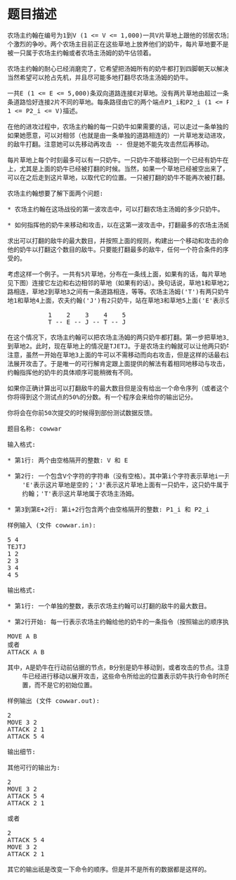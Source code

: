 # 题目描述


<pre>农场主约翰在编号为1到V (1 &lt;= V &lt;= 1,000)一共V片草地上跟他的邻居农场主汤姆有着一
个激烈的争吵。两个农场主目前正在这些草地上放养他们的奶牛，每片草地要不是空的，要不就
被一只属于农场主约翰或者农场主汤姆的奶牛佔领着。

农场主约翰的耐心已经消磨完了，它希望把汤姆所有的奶牛都打到四脚朝天以解决这场争端。他
当然希望可以抢占先机，并且尽可能多地打翻尽农场主汤姆的奶牛。

一共E (1 &lt;= E &lt;= 5,000)条双向道路连接E对草地。没有两片草地由超过一条道路连接，每
条道路恰好连接2片不同的草地。每条路径由它的两个端点P1_i和P2_i (1 &lt;= P1_i &lt;= V;
1 &lt;= P2_i &lt;= V)描述。

在他的进攻过程中，农场主约翰的每一只奶牛如果需要的话，可以走过一条单独的道路。然后，
如果她愿意，可以对相邻（也就是由一条单独的道路相连的）一片草地发动进攻，也就是把上面
的敌牛打翻。注意她可以先移动再攻击 -- 但是她不能先攻击然后再移动。

每片草地上每个时刻最多可以有一只奶牛。一只奶牛不能移动到一个已经有奶牛在上面的草地
上，尤其是上面的奶牛已经被打翻的时候。当然，如果一个草地已经被空出来了，另外一只奶牛
可以在之后走到这片草地，以取代它的位置。一只被打翻的奶牛不能再次被打翻。

农场主约翰想要了解下面两个问题:

* 农场主约翰在这场战役的第一波攻击中，可以打翻农场主汤姆的多少只奶牛。

* 如何指挥他的奶牛来移动和攻击，以在这第一波攻击中，打翻最多的农场主汤姆的奶牛。

求出可以打翻的敌牛的最大数目，并按照上面的规则，构建出一个移动和攻击的命令序列来指挥
他的奶牛以打翻这个数目的敌牛。只要能打翻最多的敌牛，任何一个符合条件的序列都是可以接
受的。

考虑这样一个例子。一共有5片草地，分布在一条线上面，如果有的话，每片草地（经由&#39;--&#39;，
见下图）连接它左边和右边相邻的草地（如果有的话）。换句话说，草地1和草地2之间有一条道
路相连，草地2到草地3之间有一条道路相连，等等。农场主汤姆(&#39;T&#39;)有两只奶牛，分别站在草
地1和草地4上面，农夫约翰(&#39;J&#39;)有2只奶牛，站在草地3和草地5上面(&#39;E&#39;表示空的草地):
      
           1    2    3    4    5
           T -- E -- J -- T -- J

在这个情况下，农场主约翰可以把农场主汤姆的两只奶牛都打翻。第一步把草地3上的奶牛移动
到草地2。此时，现在草地上的情况是TJETJ。于是农场主约翰就可以让他两只奶牛都向左进攻。
注意，虽然一开始在草地3上面的牛可以不需移动而向右攻击，但是这样的话最右边的奶牛就无
法展开攻击了。于是唯一的可行解肯定跟上面提供的解法有着相同地移动与攻击，儘管农场主
约翰指挥他的奶牛的具体顺序可能稍微有不同。

如果你正确计算出可以打翻敌牛的最大数目但是没有给出一个命令序列（或者这个序列出错），
你将得到这个测试点的50%的分数。有一个程序会来给你的输出记分。

你将会在你前50次提交的时候得到部份测试数据反馈。

题目名称: cowwar

输入格式:

* 第1行: 两个由空格隔开的整数: V 和 E

* 第2行: 一个包含V个字符的字符串（没有空格）。其中第i个字符表示草地i一开始的状况。
	&#39;E&#39;表示这片草地是空的；&#39;J&#39;表示这片草地上面有一只奶牛，这只奶牛属于农场主
	约翰；&#39;T&#39;表示这片草地属于农场主汤姆。

* 第3到第E+2行: 第i+2行包含两个由空格隔开的整数: P1_i 和 P2_i

样例输入 (文件 cowwar.in):

5 4
TEJTJ
1 2
2 3
3 4
4 5

输出格式:

* 第1行: 一个单独的整数，表示农场主约翰可以打翻的敌牛的最大数目。

* 第2行开始: 每一行表示农场主约翰给他的奶牛的一条指令（按照输出的顺序执行）:

MOVE A B
或者
ATTACK A B

其中，A是奶牛在行动前佔据的节点，B分别是奶牛移动到，或者攻击的节点。注意，当一只奶
	牛已经进行移动以展开攻击，这些命令所给出的位置表示奶牛执行命令时所在的位
	置，而不是它的初始位置。

样例输出 (文件 cowwar.out):

2
MOVE 3 2
ATTACK 2 1
ATTACK 5 4

输出细节:

其他可行的输出为:

2
MOVE 3 2
ATTACK 5 4
ATTACK 2 1

或者

2
ATTACK 5 4
MOVE 3 2
ATTACK 2 1

其它的输出祇是改变一下命令的顺序。但是并不是所有的数据都是这样的。
</pre>
